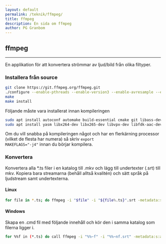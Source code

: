```yaml
---
layout: default
permalink: /teknik/ffmpeg/
title: ffmpeg
description: En sida om ffmpeg
author: PG Granbom
---
```


## ffmpeg
---
En applikation för att konvertera strömmar av ljud/bild från olika filtyper.

### Installera från source

```bash
git clone https://git.ffmpeg.org/ffmpeg.git
./configure --enable-pthreads --enable-version3 --enable-avresample --enable-gpl --enable-libass --enable-libfdk-aac --enable-libfreetype --enable-libmp3lame --enable-libopus --enable-librtmp --enable-libvorbis --enable-libvpx --enable-libx264 --enable-libx265 --enable-libxvid --enable-opencl --enable-openssl --enable-nonfree
make
make install
```
Följande måste vara installerat innan kompileringen
```bash
sudo apt install autoconf automake build-essential cmake git libass-dev libfreetype6-dev libsdl2-dev libtheora-dev libtool libva-dev libvdpau-dev libvorbis-dev libxcb1-dev libxcb-shm0-dev libxcb-xfixes0-dev mercurial pkg-config texinfo wget zlib1g-dev
sudo apt install yasm libx264-dev libx265-dev libvpx-dev libfdk-aac-dev libmp3lame-dev libopus-dev librtmp-dev libxvidcore-dev ocl-icd-opencl-dev
```
Om du vill snabba på kompileringen något och har en
flerkärning processor (vilket de flesta har numera) så skriv <code>export MAKEFLAGS="-j4"</code> innan du börjar kompilera.

### Konvertera
Konvertera alla *.ts filer i en katalog till .mkv och lägg till undertexter (.srt) till mkv. Kopiera bara streamarna (behåll alltså kvalitén) och sätt språk på ljudstream samt undertexterna.

#### Linux
```bash
for file in *.ts; do ffmpeg -i "$file" -i "${file%.ts}".srt -metadata:s:a:0 language=eng -metadata:s:s:0 language=swe -c copy "${file%.ts}".mkv; done
```

#### Windows
Skapa en .cmd fil med följande innehåll och kör den i samma katalog som filerna ligger i.
```bash
for %%f in (*.ts) do call ffmpeg -i "%%~f" -i "%%~nf.srt" -metadata:s:a:0 language=eng -metadata:s:s:0 language=swe -c copy "%%~nf.mkv"
```
